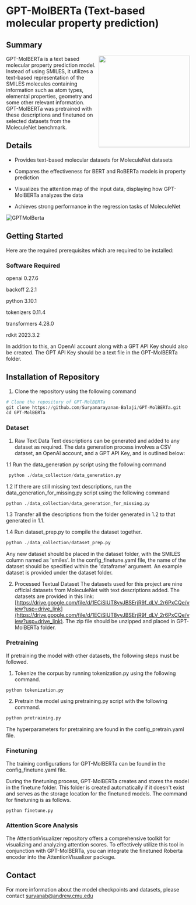 # GPT-MolBERTa (Text-based molecular property prediction)
## Summary
<img src='https://github.com/Suryanarayanan-Balaji/GPT-MolBERTa/assets/112913550/3c147ccf-bef4-4d81-9fc7-36d3eb31bf7f' width="250" align="right">
GPT-MolBERTa is a text based molecular property prediction model. Instead of using SMILES, it utilizes a text-based representation of the SMILES molecules containing information such as atom types, elemental properties, geometry and some other relevant information. GPT-MolBERTa was pretrained with these descriptions and finetuned on selected datasets from the MoleculeNet benchmark.

## Details
* Provides text-based molecular datasets for MoleculeNet datasets

* Compares the effectiveness for BERT and RoBERTa models in property prediction

* Visualizes the attention map of the input data, displaying how GPT-MolBERTa analyzes the data

* Achieves strong performance in the regression tasks of MoleculeNet

![GPTMolBerta](https://github.com/Suryanarayanan-Balaji/GPT-MolBERTa/assets/112913550/b054f041-4c90-49e6-a204-3f9970025b1a)

## Getting Started
Here are the required prerequisites which are required to be installed:

### Software Required 
openai 0.27.6 

backoff 2.2.1 

python 3.10.1 

tokenizers 0.11.4 

transformers 4.28.0 

rdkit 2023.3.2 

In addition to this, an OpenAI account along with a GPT API Key should also be created. The GPT API Key should be a text file in the GPT-MolBERTa folder.
## Installation of Repository

1. Clone the repository using the following command
```python
# Clone the repository of GPT-MolBERTa
git clone https://github.com/Suryanarayanan-Balaji/GPT-MolBERTa.git
cd GPT-MolBERTa
```
### Dataset
1. Raw Text Data
Text descriptions can be generated and added to any dataset as required. The data generation process involves a CSV dataset, an OpenAI account, and a GPT API Key, and is outlined below:

  1.1 Run the data_generation.py script using the following command
   ```python
    python ./data_collection/data_generation.py
   ```
  1.2 If there are still missing text descriptions, run the data_generation_for_missing.py script using the following command
   ```python
   python ./data_collection/data_generation_for_missing.py
   ```
  1.3 Transfer all the descriptions from the folder generated in 1.2 to that generated in 1.1.
  
  1.4 Run dataset_prep.py to compile the dataset together.
   ```python
   python ./data_collection/dataset_prep.py
   ```
Any new dataset should be placed in the dataset folder, with the SMILES column named as 'smiles'. In the config_finetune.yaml file, the name of the dataset should be specified within the 'dataframe' argument. An example dataset is provided under the dataset folder.

2. Processed Textual Dataset
The datasets used for this project are nine official datasets from MoleculeNet with text descriptions added. The datasets are provided in this link: [https://drive.google.com/file/d/1ECiSlUT8yvJBSErjR9f_dLV_2r6PxCQe/view?usp=drive_link](https://drive.google.com/file/d/1ECiSlUT8yvJBSErjR9f_dLV_2r6PxCQe/view?usp=drive_link). The zip file should be unzipped and placed in GPT-MolBERTa folder.

### Pretraining
If pretraining the model with other datasets, the following steps must be followed.
1. Tokenize the corpus by running tokenization.py using the following command.
```python
python tokenization.py
```
2. Pretrain the model using pretraining.py script with the following command.
```python
python pretraining.py
```
The hyperparameters for pretraining are found in the config_pretrain.yaml file.

### Finetuning
The training configurations for GPT-MolBERTa can be found in the config_finetune.yaml file.

During the finetuning process, GPT-MolBERTa creates and stores the model in the finetune folder. This folder is created automatically if it doesn't exist and serves as the storage location for the finetuned models. The command for finetuning is as follows.

 ```python
 python finetune.py
 ```
### Attention Score Analysis
The AttentionVisualizer repository offers a comprehensive toolkit for visualizing and analyzing attention scores. To effectively utilize this tool in conjunction with GPT-MolBERTa, you can integrate the finetuned Roberta encoder into the AttentionVisualizer package.

## Contact
For more information about the model checkpoints and datasets, please contact suryanab@andrew.cmu.edu
